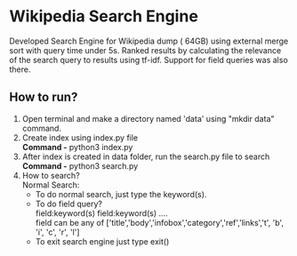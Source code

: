 # Wikipedia Search Engine
Developed Search Engine for Wikipedia dump ( 64GB) using external merge sort with query time under 5s. Ranked results by calculating the relevance of the search query to results using tf-idf. Support for field queries was also there.


## How to run?
1. Open terminal and make a directory named 'data' using "mkdir data" command.
2. Create index using index.py file
   <br><b>Command -</b> python3 index.py <File whose index has to be created>
3. After index is created in data folder, run the search.py file to search 
	<br><b>Command -</b> python3 search.py
4. How to search?
	<br>Normal Search:
    <ul>
		<li>To do normal search, just type the keyword(s).
		  <li>To do field query?
			<br>field:keyword(s) field:keyword(s) ....
			<br>field can be any of ['title','body','infobox','category','ref','links','t', 'b', 'i', 'c', 'r', 'l']
		<li> To exit search engine just type exit()
